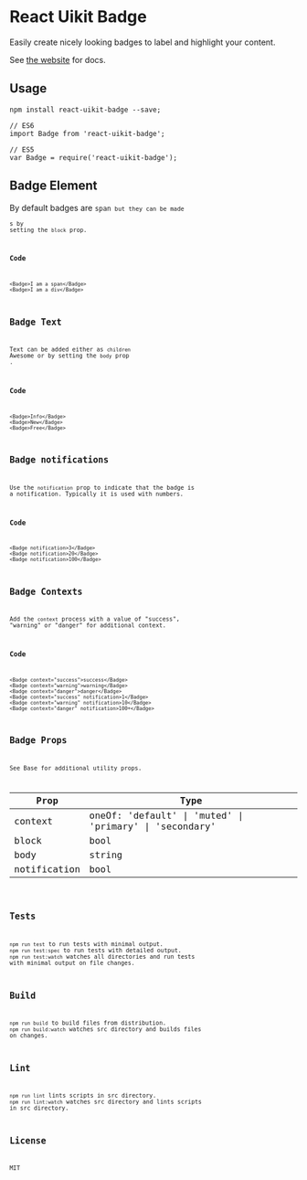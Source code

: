 # React Uikit Badge

Easily create nicely looking badges to label and highlight your content.

See [the website](http://otissv.github.io/react-uikit-components) for docs.

## Usage

    npm install react-uikit-badge --save;

    // ES6
    import Badge from 'react-uikit-badge';

    // ES5
    var Badge = require('react-uikit-badge');

## Badge Element

By default badges are <code>span<code> but they can be made <div>s by setting the `block` prop.


### Code

    <Badge>I am a span</Badge>
    <Badge>I am a div</Badge>

## Badge Text

Text can be added either as `children` <Badge>Awesome</Badge> or by setting the `body` prop <Badge body='Awesome'/>.


### Code

    <Badge>Info</Badge>
    <Badge>New</Badge>
    <Badge>Free</Badge>

## Badge notifications

Use the `notification` prop to indicate that the badge is a notification. Typically it is used with numbers.


### Code

    <Badge notification>3</Badge>
    <Badge notification>20</Badge>
    <Badge notification>100</Badge>

## Badge Contexts

Add the `context` process with a value of "success", "warning" or "danger" for additional context.


### Code

    <Badge context="success">success</Badge>
    <Badge context="warning">warning</Badge>
    <Badge context="danger">danger</Badge>
    <Badge context="success" notification>1</Badge>
    <Badge context="warning" notification>10</Badge>
    <Badge context="danger" notification>100+</Badge>

## Badge Props

See Base for additional utility props.

<table class="uk-table" data-kitid="cj4n6eayq000k9jufwexgiib1">

<thead>

<tr>

<th>Prop</th>

<th>Type</th>

</tr>

</thead>

<tbody>

<tr data-kitid="tablerow-0-cj4n6eayq000k9jufwexgiib1">

<td colspan="1" data-kitid="tabledata-[0, 0]-cj4n6eayq000k9jufwexgiib1">context</td>

<td data-kitid="tabledata-[0, 1]-cj4n6eayq000k9jufwexgiib1">oneOf: 'default' | 'muted' | 'primary' | 'secondary'</td>

</tr>

<tr data-kitid="tablerow-1-cj4n6eayq000k9jufwexgiib1">

<td colspan="1" data-kitid="tabledata-[1, 0]-cj4n6eayq000k9jufwexgiib1">block</td>

<td data-kitid="tabledata-[1, 1]-cj4n6eayq000k9jufwexgiib1">bool</td>

</tr>

<tr data-kitid="tablerow-2-cj4n6eayq000k9jufwexgiib1">

<td colspan="1" data-kitid="tabledata-[2, 0]-cj4n6eayq000k9jufwexgiib1">body</td>

<td data-kitid="tabledata-[2, 1]-cj4n6eayq000k9jufwexgiib1">string</td>

</tr>

<tr data-kitid="tablerow-3-cj4n6eayq000k9jufwexgiib1">

<td colspan="1" data-kitid="tabledata-[3, 0]-cj4n6eayq000k9jufwexgiib1">notification</td>

<td data-kitid="tabledata-[3, 1]-cj4n6eayq000k9jufwexgiib1">bool</td>

</tr>

</tbody>

</table>

## Tests

`npm run test` to run tests with minimal output.  
`npm run test:spec` to run tests with detailed output.  
`npm run test:watch` watches all directories and run tests with minimal output on file changes.  

## Build
`npm run build` to build files from distribution.  
`npm run build:watch` watches src directory and builds files on changes.  

## Lint
`npm run lint` lints scripts in src directory.  
`npm run lint:watch` watches src directory and lints scripts in src directory.  

## License
MIT